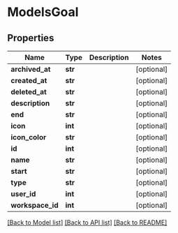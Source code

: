 # ModelsGoal

## Properties

Name | Type | Description | Notes
------------ | ------------- | ------------- | -------------
**archived_at** | **str** |  | [optional] 
**created_at** | **str** |  | [optional] 
**deleted_at** | **str** |  | [optional] 
**description** | **str** |  | [optional] 
**end** | **str** |  | [optional] 
**icon** | **int** |  | [optional] 
**icon_color** | **str** |  | [optional] 
**id** | **int** |  | [optional] 
**name** | **str** |  | [optional] 
**start** | **str** |  | [optional] 
**type** | **str** |  | [optional] 
**user_id** | **int** |  | [optional] 
**workspace_id** | **int** |  | [optional] 

[[Back to Model list]](../README.md#documentation-for-models) [[Back to API list]](../README.md#documentation-for-api-endpoints) [[Back to README]](../README.md)


